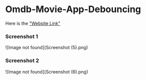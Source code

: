 # Omdb-Movie-App-Debouncing

Here is the ["Website Link"](https://singular-cactus-398407.netlify.app/)

### Screenshot 1
![Image not found](Screenshot (5).png)
### Screenshot 2
![Image not found](Screenshot (6).png)